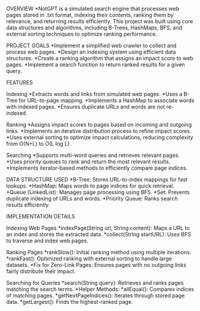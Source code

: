 OVERVIEW
*NotGPT is a simulated search engine that processes web pages stored in .txt format, indexing their contents, ranking them by relevance, and returning results efficiently. This project was built using core data structures and algorithms, including B-Trees, HashMaps, BFS, and external sorting techniques to optimize ranking performance.



PROJECT GOALS 
*Implement a simplified web crawler to collect and process web pages.
*Design an indexing system using efficient data structures.
*Create a ranking algorithm that assigns an impact score to web pages.
*Implement a search function to return ranked results for a given query.



FEATURES

Indexing
*Extracts words and links from simulated web pages.
*Uses a B-Tree for URL-to-page mapping.
*Implements a HashMap to associate words with indexed pages.
*Ensures duplicate URLs and words are not re-indexed.

Ranking
*Assigns impact scores to pages based on incoming and outgoing links.
*Implements an iterative distribution process to refine impact scores.
*Uses external sorting to optimize impact calculations, reducing complexity from O(N+L) to O(L log L).

Searching
*Supports multi-word queries and retrieves relevant pages.
*Uses priority queues to rank and return the most relevant results.
*Implements iterator-based methods to efficiently compare page indices.



DATA STRUCTURE USED 
*B-Tree: Stores URL-to-index mappings for fast lookups.
*HashMap: Maps words to page indices for quick retrieval.
*Queue (LinkedList): Manages page processing using BFS.
*Set: Prevents duplicate indexing of URLs and words.
*Priority Queue: Ranks search results efficiently.



IMPLEMENTATION DETAILS

Indexing Web Pages
*indexPage(String url, String content): Maps a URL to an index and stores the extracted data.
*collect(String startURL): Uses BFS to traverse and index web pages.

Ranking Pages
*rankSlow(): Initial ranking method using multiple iterations.
*rankFast(): Optimized ranking with external sorting to handle large datasets.
*Fix for Zero-Link Pages: Ensures pages with no outgoing links fairly distribute their impact.

Searching for Queries
*search(String query): Retrieves and ranks pages matching the search terms.
*Helper Methods:
*allEqual(): Compares indices of matching pages.
*getNextPageIndices(): Iterates through stored page data.
*getLargest(): Finds the highest-ranked page.
